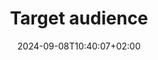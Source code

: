 ---
weight: 220
title: "Target audience"
description: ""
icon: "article"
date: "2024-09-08T10:40:07+02:00"
lastmod: "2024-09-08T10:40:07+02:00"
draft: true
toc: true
---